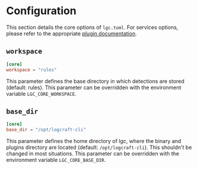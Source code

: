 # Configuration

This section details the core options of `lgc.toml`. For services options, please refer to the appropriate [plugin documentation](../plugins/index.md).



## `workspace`

```toml
[core]
workspace = "rules"
```

This parameter defines the base directory in which detections are stored (default: rules). This parameter can be overridden with the environment variable `LGC_CORE_WORKSPACE`.

## `base_dir`

```toml
[core]
base_dir = "/opt/logcraft-cli"
```

This parameter defines the home directory of lgc, where the binary and plugins directory are located (default: `/opt/logcraft-cli`). This shouldn't be changed in most situations. This parameter can be overridden with the environment variable `LGC_CORE_BASE_DIR`.
